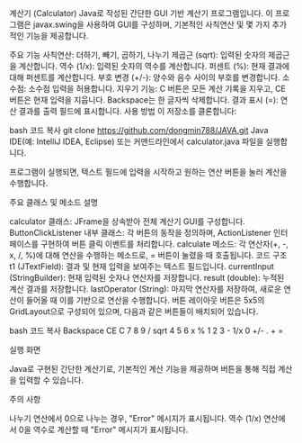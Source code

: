 계산기 (Calculator)
Java로 작성된 간단한 GUI 기반 계산기 프로그램입니다. 이 프로그램은 javax.swing을 사용하여 GUI를 구성하며, 기본적인 사칙연산 및 몇 가지 추가적인 기능을 제공합니다.

주요 기능
사칙연산: 더하기, 빼기, 곱하기, 나누기
제곱근 (sqrt): 입력된 숫자의 제곱근을 계산합니다.
역수 (1/x): 입력된 숫자의 역수를 계산합니다.
퍼센트 (%): 현재 결과에 대해 퍼센트를 계산합니다.
부호 변경 (+/-): 양수와 음수 사이의 부호를 변경합니다.
소수점: 소수점 입력을 허용합니다.
지우기 기능: C 버튼은 모든 계산 기록을 지우고, CE 버튼은 현재 입력을 지웁니다. Backspace는 한 글자씩 삭제합니다.
결과 표시 (=): 연산 결과를 출력 필드에 표시합니다.
사용 방법
이 저장소를 클론합니다:

bash
코드 복사
git clone https://github.com/dongmin788/JAVA.git
Java IDE(예: IntelliJ IDEA, Eclipse) 또는 커맨드라인에서 calculator.java 파일을 실행합니다.

프로그램이 실행되면, 텍스트 필드에 입력을 시작하고 원하는 연산 버튼을 눌러 계산을 수행합니다.

주요 클래스 및 메소드 설명

calculator 클래스: JFrame을 상속받아 전체 계산기 GUI를 구성합니다.
ButtonClickListener 내부 클래스: 각 버튼의 동작을 정의하며, ActionListener 인터페이스를 구현하여 버튼 클릭 이벤트를 처리합니다.
calculate 메소드: 각 연산자(+, -, x, /, %)에 대해 연산을 수행하는 메소드로, = 버튼이 눌렸을 때 호출됩니다.
코드 구조
t1 (JTextField): 결과 및 현재 입력을 보여주는 텍스트 필드입니다.
currentInput (StringBuilder): 현재 입력된 숫자나 연산자를 저장합니다.
result (double): 누적된 계산 결과를 저장합니다.
lastOperator (String): 마지막 연산자를 저장하여, 새로운 연산이 들어올 때 이를 기반으로 연산을 수행합니다.
버튼 레이아웃
버튼은 5x5의 GridLayout으로 구성되어 있으며, 다음과 같은 버튼들이 배치되어 있습니다.

bash
코드 복사
Backspace   CE     C
7   8   9   /   sqrt
4   5   6   x   %
1   2   3   -   1/x
0  +/-   .   +   =

실행 화면

Java로 구현된 간단한 계산기로, 기본적인 계산 기능을 제공하며 버튼을 통해 직접 계산을 입력할 수 있습니다.

주의 사항

나누기 연산에서 0으로 나누는 경우, "Error" 메시지가 표시됩니다.
역수 (1/x) 연산에서 0을 역수로 계산할 때 "Error" 메시지가 표시됩니다.
